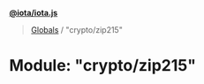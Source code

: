 **[@iota/iota.js](../README.md)**

> [Globals](../README.md) / "crypto/zip215"

# Module: "crypto/zip215"
